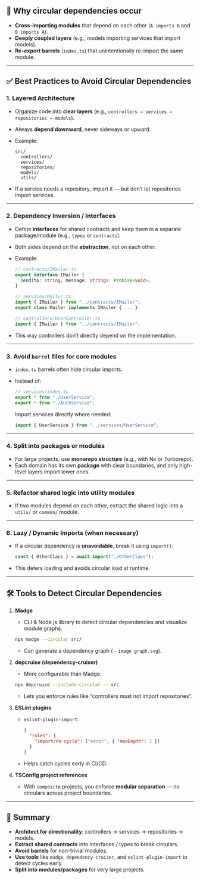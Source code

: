 ## 🔄 Why circular dependencies occur

* **Cross-importing modules** that depend on each other (`A imports B` and `B imports A`).
* **Deeply coupled layers** (e.g., models importing services that import models).
* **Re-export barrels** (`index.ts`) that unintentionally re-import the same module.

---

## ✅ Best Practices to Avoid Circular Dependencies

### 1. **Layered Architecture**

* Organize code into **clear layers** (e.g., `controllers → services → repositories → models`).
* Always **depend downward**, never sideways or upward.
* Example:

  ```
  src/
    controllers/
    services/
    repositories/
    models/
    utils/
  ```
* If a service needs a repository, import it — but don’t let repositories import services.

---

### 2. **Dependency Inversion / Interfaces**

* Define **interfaces** for shared contracts and keep them in a separate package/module (e.g., `types` or `contracts`).
* Both sides depend on the **abstraction**, not on each other.
* Example:

  ```ts
  // contracts/IMailer.ts
  export interface IMailer {
    send(to: string, message: string): Promise<void>;
  }

  // services/Mailer.ts
  import { IMailer } from "../contracts/IMailer";
  export class Mailer implements IMailer { ... }

  // controllers/UserController.ts
  import { IMailer } from "../contracts/IMailer";
  ```
* This way controllers don’t directly depend on the implementation.

---

### 3. **Avoid `barrel` files for core modules**

* `index.ts` barrels often hide circular imports.
* Instead of:

  ```ts
  // services/index.ts
  export * from "./UserService";
  export * from "./AuthService";
  ```

  Import services directly where needed:

  ```ts
  import { UserService } from "../services/UserService";
  ```

---

### 4. **Split into packages or modules**

* For large projects, use **monorepo structure** (e.g., with Nx or Turborepo).
* Each domain has its own **package** with clear boundaries, and only high-level layers import lower ones.

---

### 5. **Refactor shared logic into utility modules**

* If two modules depend on each other, extract the shared logic into a `utils/` or `common/` module.

---

### 6. **Lazy / Dynamic Imports (when necessary)**

* If a circular dependency is **unavoidable**, break it using `import()`:

  ```ts
  const { OtherClass } = await import("./OtherClass");
  ```
* This defers loading and avoids circular load at runtime.

---

## 🛠 Tools to Detect Circular Dependencies

1. **Madge**

   * CLI & Node.js library to detect circular dependencies and visualize module graphs.

   ```bash
   npx madge --circular src/
   ```

   * Can generate a dependency graph (`--image graph.svg`).

2. **depcruise (dependency-cruiser)**

   * More configurable than Madge.

   ```bash
   npx depcruise --include-circular -- src
   ```

   * Lets you enforce rules like “controllers must not import repositories”.

3. **ESLint plugins**

   * `eslint-plugin-import`:

     ```json
     {
       "rules": {
         "import/no-cycle": ["error", { "maxDepth": 1 }]
       }
     }
     ```
   * Helps catch cycles early in CI/CD.

4. **TSConfig project references**

   * With `composite` projects, you enforce **modular separation** — no circulars across project boundaries.

---

## 🔑 Summary

* **Architect for directionality**: controllers → services → repositories → models.
* **Extract shared contracts** into interfaces / types to break circulars.
* **Avoid barrels** for non-trivial modules.
* **Use tools** like `madge`, `dependency-cruiser`, and `eslint-plugin-import` to detect cycles early.
* **Split into modules/packages** for very large projects.
